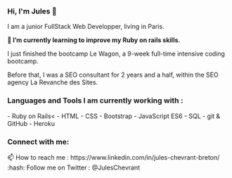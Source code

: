 ### Hi, I'm Jules 👋

<p>I am a junior FullStack Web Developper, living in Paris.</p>

**:gem: I’m currently learning to improve my Ruby on rails skills.**

<p>I just finished the bootcamp Le Wagon, a 9-week full-time intensive coding bootcamp.</p>

<p>Before that, I was a SEO consultant for 2 years and a half, within the SEO agency La Revanche des Sites.</p>


<h3 align="left">Languages and Tools I am currently working with :</h3>
- Ruby on Rails<
- HTML
- CSS
- Bootstrap
- JavaScript ES6
- SQL
- git & GitHub
- Heroku</p>


<h3 align="left">Connect with me:</h3>
📫 How to reach me : https://www.linkedin.com/in/jules-chevrant-breton/
:hash: Follow me on Twitter : @JulesChevrant
